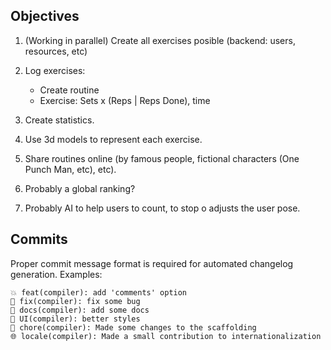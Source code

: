 ## Objectives

1. (Working in parallel) Create all exercises posible (backend: users, resources, etc)

2. Log exercises:

   - Create routine
   - Exercise: Sets x (Reps | Reps Done), time

3. Create statistics.

4. Use 3d models to represent each exercise.

5. Share routines online (by famous people, fictional characters (One Punch Man, etc), etc).

6. Probably a global ranking?

7. Probably AI to help users to count, to stop o adjusts the user pose.

## Commits

Proper commit message format is required for automated changelog generation. Examples:

    💥 feat(compiler): add 'comments' option
    🐛 fix(compiler): fix some bug
    📝 docs(compiler): add some docs
    🌷 UI(compiler): better styles
    🏰 chore(compiler): Made some changes to the scaffolding
    🌐 locale(compiler): Made a small contribution to internationalization
